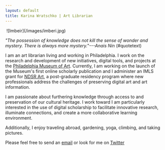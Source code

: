 ```yaml
---
layout: default
title: Karina Wratschko | Art Librarian
---
```

<img class="homeimage">
![Imbeir](/images/imberi.jpg)  

*"The possession of knowledge does not kill the sense of wonder and mystery. There is always more mystery."---Anais Nin* (#quotetext)

I am an art librarian living and working in Philadelphia. I work on the research and development of new initiatives, digital tools, and projects at the [Philadelphia Museum of Art](www.philamuseum.org). Currently, I am working on the launch of the Museum's first online scholarly publication and I administer an IMLS grant for [NDSR Art](http://ndsr-pma.arlisna.org/), a post-graduate residency program where new professionals address the challenges of preserving digital art and art information. 

I am passionate about furthering knowledge through access to and preservation of our cultural heritage. I work toward 
I am particularly interested in the use of digital scholarship to facilitate innovative research, illuminate connections, 
and create a more collaborative learning environment. 

Additionally, I enjoy traveling abroad, gardening, yoga, climbing, and taking pictures. 

Please feel free to send an [email](mailto:karina.wratschko@gmail.com "karina.wratschko@gmail.com") or look for me on [Twitter](https://twitter.com/karinanw "@karinanw")


